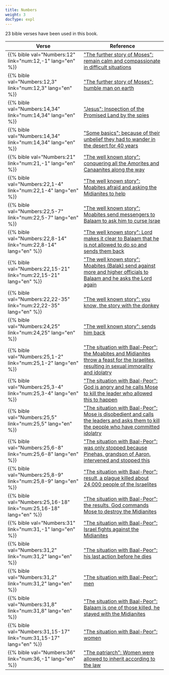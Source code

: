 ```yaml
---
title: Numbers
weight: 3
docType: expl
---
```


23 bible verses have been used in this book.

| Verse | Reference |
|-------|-----------|
| {{% bible val="Numbers:12" link="num:12,-1" lang="en" %}} | ["The further story of Moses": remain calm and compassionate in difficult situations](../exampleSite/content/expl/../expl/bible/exodus/the-birth-of-moses#371c) |
| {{% bible val="Numbers:12,3" link="num:12,3" lang="en" %}} | ["The further story of Moses": humble man on earth](../exampleSite/content/expl/../expl/bible/exodus/the-birth-of-moses#371c) |
| {{% bible val="Numbers:14,34" link="num:14,34" lang="en" %}} | ["Jesus": Inspection of the Promised Land by the spies](../exampleSite/content/expl/../appl/background/overview/the-day-of-the-lord#f315) |
| {{% bible val="Numbers:14,34" link="num:14,34" lang="en" %}} | ["Some basics": because of their unbelief they had to wander in the desert for 40 years](../exampleSite/content/expl/../expl/content/beasts/666-the-number-of-the-beast#0630) |
| {{% bible val="Numbers:21" link="num:21,-1" lang="en" %}} | ["The well known story": conquering all the Amorites and Canaanites along the way](../exampleSite/content/expl/../expl/bible/keyword/the-story-of-balaam#c389) |
| {{% bible val="Numbers:22,1-4" link="num:22,1-4" lang="en" %}} | ["The well known story": Moabites afraid and asking the Midianites to help](../exampleSite/content/expl/../expl/bible/keyword/the-story-of-balaam#c389) |
| {{% bible val="Numbers:22,5-7" link="num:22,5-7" lang="en" %}} | ["The well known story": Moabites send messengers to Balaam to ask him to curse Israe](../exampleSite/content/expl/../expl/bible/keyword/the-story-of-balaam#c389) |
| {{% bible val="Numbers:22,8-14" link="num:22,8-14" lang="en" %}} | ["The well known story": Lord makes it clear to Balaam that he is not allowed to do so and sends them back](../exampleSite/content/expl/../expl/bible/keyword/the-story-of-balaam#c389) |
| {{% bible val="Numbers:22,15-21" link="num:22,15-21" lang="en" %}} | ["The well known story": Moabites (Balak) send against more and higher officials to Balaam and he asks the Lord again](../exampleSite/content/expl/../expl/bible/keyword/the-story-of-balaam#c389) |
| {{% bible val="Numbers:22,22-35" link="num:22,22-35" lang="en" %}} | ["The well known story": you know, the story with the donkey](../exampleSite/content/expl/../expl/bible/keyword/the-story-of-balaam#c389) |
| {{% bible val="Numbers:24,25" link="num:24,25" lang="en" %}} | ["The well known story": sends him back](../exampleSite/content/expl/../expl/bible/keyword/the-story-of-balaam#c389) |
| {{% bible val="Numbers:25,1-2" link="num:25,1-2" lang="en" %}} | ["The situation with Baal-Peor": the Moabites and Midianites throw a feast for the Israelites, resulting in sexual immorality and idolatry](../exampleSite/content/expl/../expl/bible/keyword/the-story-of-balaam#8915) |
| {{% bible val="Numbers:25,3-4" link="num:25,3-4" lang="en" %}} | ["The situation with Baal-Peor": God is angry and he calls Mose to kill the leader who allowed this to happen](../exampleSite/content/expl/../expl/bible/keyword/the-story-of-balaam#8915) |
| {{% bible val="Numbers:25,5" link="num:25,5" lang="en" %}} | ["The situation with Baal-Peor": Mose is disobedient and calls the leaders and asks them to kill the people who have committed idolatry](../exampleSite/content/expl/../expl/bible/keyword/the-story-of-balaam#8915) |
| {{% bible val="Numbers:25,6-8" link="num:25,6-8" lang="en" %}} | ["The situation with Baal-Peor": was only stopped because Pinehas, grandson of Aaron, intervened and stopped this](../exampleSite/content/expl/../expl/bible/keyword/the-story-of-balaam#8915) |
| {{% bible val="Numbers:25,8-9" link="num:25,8-9" lang="en" %}} | ["The situation with Baal-Peor": result, a plague killed about 24,000 people of the Israelites](../exampleSite/content/expl/../expl/bible/keyword/the-story-of-balaam#8915) |
| {{% bible val="Numbers:25,16-18" link="num:25,16-18" lang="en" %}} | ["The situation with Baal-Peor": the results, God commands Mose to destroy the Midianites](../exampleSite/content/expl/../expl/bible/keyword/the-story-of-balaam#8915) |
| {{% bible val="Numbers:31" link="num:31,-1" lang="en" %}} | ["The situation with Baal-Peor": Israel fights against the Midianites](../exampleSite/content/expl/../expl/bible/keyword/the-story-of-balaam#8915) |
| {{% bible val="Numbers:31,2" link="num:31,2" lang="en" %}} | ["The situation with Baal-Peor": his last action before he dies](../exampleSite/content/expl/../expl/bible/keyword/the-story-of-balaam#8915) |
| {{% bible val="Numbers:31,2" link="num:31,2" lang="en" %}} | ["The situation with Baal-Peor": men](../exampleSite/content/expl/../expl/bible/keyword/the-story-of-balaam#8915) |
| {{% bible val="Numbers:31,8" link="num:31,8" lang="en" %}} | ["The situation with Baal-Peor": Balaam is one of those killed, he stayed with the Midianites](../exampleSite/content/expl/../expl/bible/keyword/the-story-of-balaam#8915) |
| {{% bible val="Numbers:31,15-17" link="num:31,15-17" lang="en" %}} | ["The situation with Baal-Peor": women](../exampleSite/content/expl/../expl/bible/keyword/the-story-of-balaam#8915) |
| {{% bible val="Numbers:36" link="num:36,-1" lang="en" %}} | ["The patriarch": Women were allowed to inherit according to the law](../exampleSite/content/expl/../expl/background/israel/the-role-of-family-in-the-bible#7e2f) |
